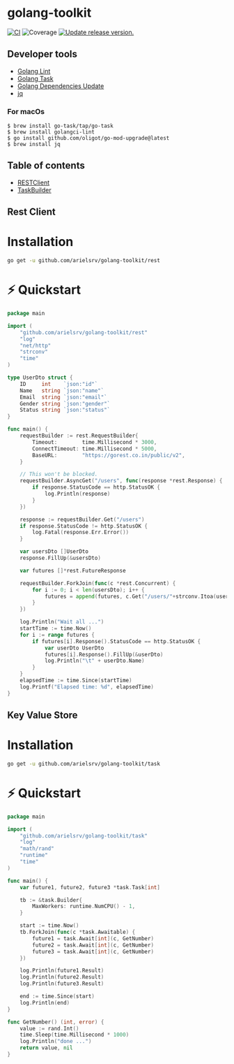 # golang-toolkit

[![CI](https://github.com/tj-actions/coverage-badge-go/workflows/CI/badge.svg)](https://github.com/tj-actions/coverage-badge-go/actions?query=workflow%3ACI)
![Coverage](https://img.shields.io/badge/Coverage-83.6%25-brightgreen)
[![Update release version.](https://github.com/tj-actions/coverage-badge-go/workflows/Update%20release%20version./badge.svg)](https://github.com/tj-actions/coverage-badge-go/actions?query=workflow%3A%22Update+release+version.%22)

## Developer tools

- [Golang Lint](https://golangci-lint.run/)
- [Golang Task](https://taskfile.dev/)
- [Golang Dependencies Update](https://github.com/oligot/go-mod-upgrade)
- [jq](https://stedolan.github.io/jq/)

### For macOs

```shell
$ brew install go-task/tap/go-task
$ brew install golangci-lint
$ go install github.com/oligot/go-mod-upgrade@latest
$ brew install jq
```

## Table of contents

* [RESTClient](#rest-client)
* [TaskBuilder](#key-value-store)

## Rest Client

# Installation

```sh
go get -u github.com/arielsrv/golang-toolkit/rest
```

# ⚡️ Quickstart

```go
package main

import (
	"github.com/arielsrv/golang-toolkit/rest"
	"log"
	"net/http"
	"strconv"
	"time"
)

type UserDto struct {
	ID     int    `json:"id"`
	Name   string `json:"name"`
	Email  string `json:"email"`
	Gender string `json:"gender"`
	Status string `json:"status"`
}

func main() {
	requestBuilder := rest.RequestBuilder{
		Timeout:        time.Millisecond * 3000,
		ConnectTimeout: time.Millisecond * 5000,
		BaseURL:        "https://gorest.co.in/public/v2",
	}

	// This won't be blocked.
	requestBuilder.AsyncGet("/users", func(response *rest.Response) {
		if response.StatusCode == http.StatusOK {
			log.Println(response)
		}
	})

	response := requestBuilder.Get("/users")
	if response.StatusCode != http.StatusOK {
		log.Fatal(response.Err.Error())
	}

	var usersDto []UserDto
	response.FillUp(&usersDto)

	var futures []*rest.FutureResponse

	requestBuilder.ForkJoin(func(c *rest.Concurrent) {
		for i := 0; i < len(usersDto); i++ {
			futures = append(futures, c.Get("/users/"+strconv.Itoa(usersDto[i].ID)))
		}
	})

	log.Println("Wait all ...")
	startTime := time.Now()
	for i := range futures {
		if futures[i].Response().StatusCode == http.StatusOK {
			var userDto UserDto
			futures[i].Response().FillUp(&userDto)
			log.Println("\t" + userDto.Name)
		}
	}
	elapsedTime := time.Since(startTime)
	log.Printf("Elapsed time: %d", elapsedTime)
}

```

## Key Value Store

# Installation

```sh
go get -u github.com/arielsrv/golang-toolkit/task
```

# ⚡️ Quickstart

```go
package main

import (
	"github.com/arielsrv/golang-toolkit/task"
	"log"
	"math/rand"
	"runtime"
	"time"
)

func main() {
	var future1, future2, future3 *task.Task[int]

	tb := &task.Builder{
		MaxWorkers: runtime.NumCPU() - 1,
	}

	start := time.Now()
	tb.ForkJoin(func(c *task.Awaitable) {
		future1 = task.Await[int](c, GetNumber)
		future2 = task.Await[int](c, GetNumber)
		future3 = task.Await[int](c, GetNumber)
	})

	log.Println(future1.Result)
	log.Println(future2.Result)
	log.Println(future3.Result)

	end := time.Since(start)
	log.Println(end)
}

func GetNumber() (int, error) {
	value := rand.Int()
	time.Sleep(time.Millisecond * 1000)
	log.Println("done ...")
	return value, nil
}


```